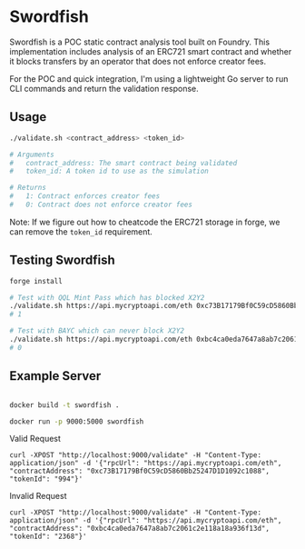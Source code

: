 # Swordfish

Swordfish is a POC static contract analysis tool built on Foundry. This implementation includes analysis of an ERC721 smart contract and whether it blocks transfers by an operator that does not enforce creator fees.

For the POC and quick integration, I'm using a lightweight Go server to run CLI commands and return the validation response.

## Usage

```bash
./validate.sh <contract_address> <token_id>

# Arguments
#   contract_address: The smart contract being validated
#   token_id: A token id to use as the simulation

# Returns
#   1: Contract enforces creator fees
#   0: Contract does not enforce creator fees
```

Note: If we figure out how to cheatcode the ERC721 storage in forge, we can remove the `token_id` requirement.

## Testing Swordfish

```bash
forge install

# Test with QQL Mint Pass which has blocked X2Y2
./validate.sh https://api.mycryptoapi.com/eth 0xc73B17179Bf0C59cD5860Bb25247D1D1092c1088 994
# 1

# Test with BAYC which can never block X2Y2
./validate.sh https://api.mycryptoapi.com/eth 0xbc4ca0eda7647a8ab7c2061c2e118a18a936f13d 2368
# 0

```

## Example Server

```bash

docker build -t swordfish .

docker run -p 9000:5000 swordfish
```

Valid Request

```
curl -XPOST "http://localhost:9000/validate" -H "Content-Type: application/json" -d '{"rpcUrl": "https://api.mycryptoapi.com/eth", "contractAddress": "0xc73B17179Bf0C59cD5860Bb25247D1D1092c1088", "tokenId": "994"}'
```

Invalid Request

```
curl -XPOST "http://localhost:9000/validate" -H "Content-Type: application/json" -d '{"rpcUrl": "https://api.mycryptoapi.com/eth", "contractAddress": "0xbc4ca0eda7647a8ab7c2061c2e118a18a936f13d", "tokenId": "2368"}'
```
